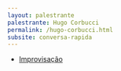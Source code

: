 ```yaml
---
layout: palestrante
palestrante: Hugo Corbucci
permalink: /hugo-corbucci.html
subsite: conversa-rapida
---
```


* [Improvisação](/conversa-rapida/hugo-corbucci-improvisa-o)
